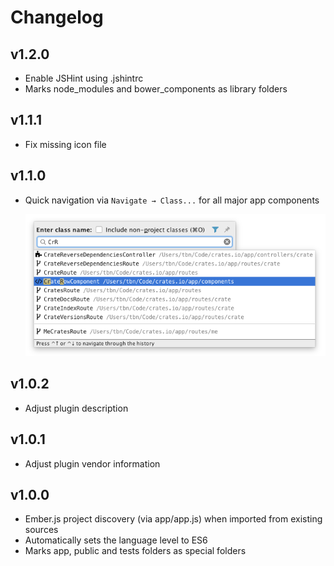 
Changelog
===============================================================================


## v1.2.0

- Enable JSHint using .jshintrc
- Marks node_modules and bower_components as library folders


## v1.1.1

- Fix missing icon file


## v1.1.0

- Quick navigation via `Navigate → Class...` for all major app components

  ![Navigate → Class...](doc/goto-class.png)


## v1.0.2

- Adjust plugin description


## v1.0.1

- Adjust plugin vendor information


## v1.0.0

- Ember.js project discovery (via app/app.js) when imported from existing sources
- Automatically sets the language level to ES6
- Marks app, public and tests folders as special folders
